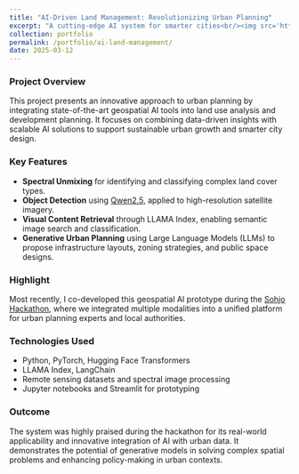 ```yaml
---
title: "AI-Driven Land Management: Revolutionizing Urban Planning"
excerpt: "A cutting-edge AI system for smarter cities<br/><img src='https://raw.githubusercontent.com/sonainjameel/sonainjamil/main/images/hackathon.png' style='max-width:100%; display:block; margin:auto;' />"
collection: portfolio
permalink: /portfolio/ai-land-management/
date: 2025-03-12
---
```


### Project Overview

This project presents an innovative approach to urban planning by integrating state-of-the-art geospatial AI tools into land use analysis and development planning. It focuses on combining data-driven insights with scalable AI solutions to support sustainable urban growth and smarter city design.

### Key Features

- **Spectral Unmixing** for identifying and classifying complex land cover types.
- **Object Detection** using [Qwen2.5](https://huggingface.co/Qwen/Qwen-2-5), applied to high-resolution satellite imagery.
- **Visual Content Retrieval** through LLAMA Index, enabling semantic image search and classification.
- **Generative Urban Planning** using Large Language Models (LLMs) to propose infrastructure layouts, zoning strategies, and public space designs.

### Highlight

Most recently, I co-developed this geospatial AI prototype during the [Sohjo Hackathon](https://businessjoensuu.fi/sohjo-hacks-hackathon), where we integrated multiple modalities into a unified platform for urban planning experts and local authorities.

### Technologies Used

- Python, PyTorch, Hugging Face Transformers
- LLAMA Index, LangChain
- Remote sensing datasets and spectral image processing
- Jupyter notebooks and Streamlit for prototyping

### Outcome

The system was highly praised during the hackathon for its real-world applicability and innovative integration of AI with urban data. It demonstrates the potential of generative models in solving complex spatial problems and enhancing policy-making in urban contexts.




